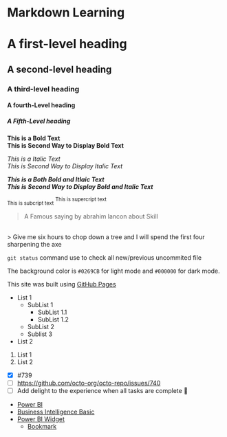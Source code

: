 # Markdown Learning
# A first-level heading
## A second-level heading
### A third-level heading
#### A fourth-Level heading
##### A Fifth-Level heading

**This is a Bold Text**
<br/>
__This is Second Way to Display Bold Text__


*This is a Italic Text*
<br/>
_This is Second Way to Display Italic Text_

***This is a Both Bold and Itlaic Text***
<br/>
___This is Second Way to Display Bold and Italic Text___

<sub>This is subcript text</sub>
<sup>This is supercript text</sup>

> A Famous saying by abrahim lancon about Skill
<br/>
> Give me six hours to chop down a tree and I will spend the first four sharpening the axe

`git status` command use to check all new/previous uncommited file

The background color is `#0269CB` for light mode and `#000000` for dark mode.

<!-- Following used for linking -->
This site was built using [GitHub Pages](https://pages.github.com/)


<!-- Unordered List -->
* List 1
  * SubList 1
    * SubList 1.1
    * SubList 1.2
  * SubList 2
  * Sublist 3
* List 2

<!-- Ordered List -->

1. List 1
2. List 2

<!-- Task List -->
- [x] #739
- [ ] https://github.com/octo-org/octo-repo/issues/740
- [ ] Add delight to the experience when all tasks are complete :tada:

<!-- Table of Content -->

- [Power BI](#heading)
- [Business Intelligence Basic](#another-heading)
- [Power BI Widget](#chapter)
  - [Bookmark <h3 />](#subchapter-h3-)

  
